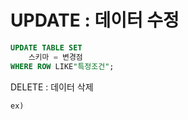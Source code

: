# UPDATE : 데이터 수정
``` sql
UPDATE TABLE SET 
    스키마 = 변경점
WHERE ROW LIKE"특정조건";
```
DELETE : 데이터 삭제

    ex)
    